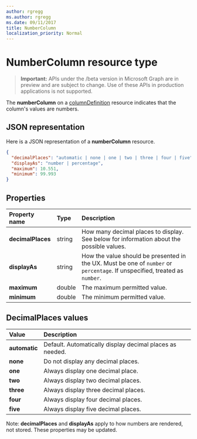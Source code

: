 ```yaml
---
author: rgregg
ms.author: rgregg
ms.date: 09/11/2017
title: NumberColumn
localization_priority: Normal
---
```

# NumberColumn resource type

> **Important:** APIs under the /beta version in Microsoft Graph are in preview and are subject to change. Use of these APIs in production applications is not supported.

The **numberColumn** on a [columnDefinition](columndefinition.md) resource indicates that the column's values are numbers.

## JSON representation

Here is a JSON representation of a **numberColumn** resource.
<!-- { "blockType": "resource", "@odata.type": "microsoft.graph.numberColumn" } -->

```json
{
  "decimalPlaces": "automatic | none | one | two | three | four | five",
  "displayAs": "number | percentage",
  "maximum": 10.551,
  "minimum": 99.993
}
```

## Properties

| Property name      | Type   | Description
|:-------------------|:-------|:-----------------------------------------------
| **decimalPlaces**  | string | How many decimal places to display. See below for information about the possible values.
| **displayAs**      | string | How the value should be presented in the UX. Must be one of `number` or `percentage`. If unspecified, treated as `number`.
| **maximum**        | double | The maximum permitted value.
| **minimum**        | double | The minimum permitted value.

## DecimalPlaces values

| Value          | Description
|:---------------|:--------------------------------------------------------------
| **automatic**  | Default. Automatically display decimal places as needed.
| **none**       | Do not display any decimal places.
| **one**        | Always display one decimal place.
| **two**        | Always display two decimal places.
| **three**      | Always display three decimal places.
| **four**       | Always display four decimal places.
| **five**       | Always display five decimal places.

Note: **decimalPlaces** and **displayAs** apply to how numbers are rendered, not stored.
These properties may be updated.

<!-- {
  "type": "#page.annotation",
  "description": "",
  "keywords": "",
  "section": "documentation",
  "tocPath": "Resources/NumberColumn"
} -->
